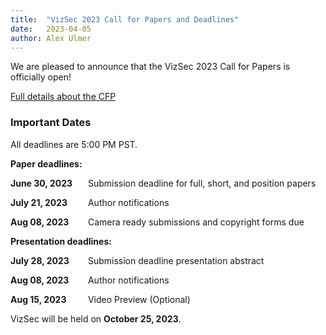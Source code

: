 ```yaml
---
title:  "VizSec 2023 Call for Papers and Deadlines"
date:   2023-04-05
author: Alex Ulmer
---
```


<p>
We are pleased to announce that the VizSec 2023 Call for Papers is officially open! 
</p>
<p>
<a href="/vizsec2023/#cfp">Full details about the CFP</a>
</p>

<div>
    <h3>Important Dates</h3>
    <p>All deadlines are 5:00 PM PST.</p>
    <p><strong>Paper deadlines:</strong></p>
    <p>
        <strong><span style="display: inline-block; width: 120px">June 30, 2023</span></strong>
        Submission deadline for full, short, and position papers
    </p>
    <p>
        <strong><span style="display: inline-block; width: 120px">July 21, 2023</span></strong>
        Author notifications
    </p>
    <p>
        <strong><span style="display: inline-block; width: 120px">Aug 08, 2023</span></strong>
        Camera ready submissions and copyright forms due
    </p>
    <p>
        <strong>Presentation deadlines:</strong>
    </p>
    <p>
        <strong><span style="display: inline-block; width: 120px;">July 28, 2023</span></strong>
        Submission deadline presentation abstract
    </p>
    <p>
        <strong><span style="display: inline-block; width: 120px;">Aug 08, 2023</span></strong>
        Author notifications
    </p>
    <p>
        <strong><span style="display: inline-block; width: 120px;">Aug 15, 2023</span></strong>
        Video Preview (Optional)
    </p>
    <p>VizSec will be held on <strong>October 25, 2023</strong>.</p>
</div>
